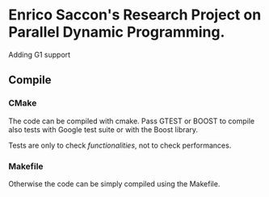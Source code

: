 # Enrico Saccon's Research Project on Parallel Dynamic Programming.

Adding G1 support 

## Compile

### CMake 
The code can be compiled with cmake. Pass GTEST or BOOST to compile also tests with Google test suite or with the Boost library.

Tests are only to check *functionalities*, not to check performances. 


### Makefile
Otherwise the code can be simply compiled using the Makefile. 
